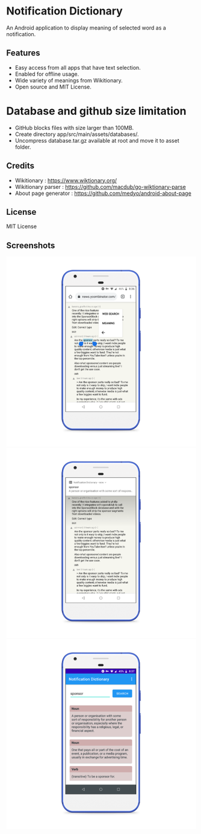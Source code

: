 # Notification Dictionary

An Android application to display meaning of selected word as a notification.

## Features

- Easy access from all apps that have text selection.
- Enabled for offline usage.
- Wide variety of meanings from Wikitionary.
- Open source and MIT License.

# Database and github size limitation

- GitHub blocks files with size larger than 100MB.
- Create directory app/src/main/assets/databases/.
- Uncompress database.tar.gz available at root and move it to asset folder.

## Credits

- Wikitionary : https://www.wiktionary.org/
- Wikitionary parser : https://github.com/macdub/go-wiktionary-parse
- About page generator : https://github.com/medyo/android-about-page

## License

MIT License

## Screenshots

![image](screenshots/browser.png) ![image](screenshots/notification_meaning.png) ![image](screenshots/meaning.png) 
